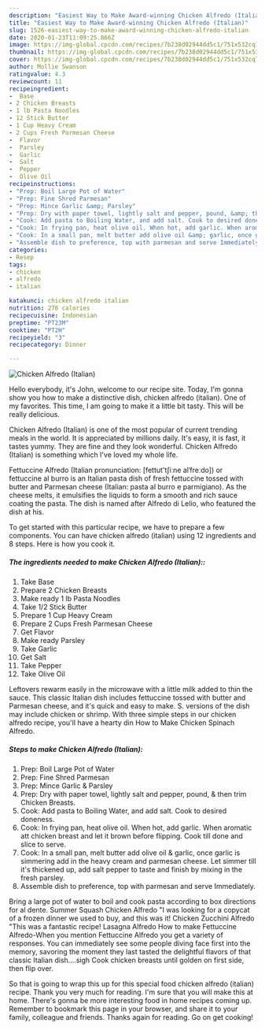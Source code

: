 ```yaml
---
description: "Easiest Way to Make Award-winning Chicken Alfredo (Italian)"
title: "Easiest Way to Make Award-winning Chicken Alfredo (Italian)"
slug: 1526-easiest-way-to-make-award-winning-chicken-alfredo-italian
date: 2020-01-23T11:09:25.866Z
image: https://img-global.cpcdn.com/recipes/7b238d02944dd5c1/751x532cq70/chicken-alfredo-italian-recipe-main-photo.jpg
thumbnail: https://img-global.cpcdn.com/recipes/7b238d02944dd5c1/751x532cq70/chicken-alfredo-italian-recipe-main-photo.jpg
cover: https://img-global.cpcdn.com/recipes/7b238d02944dd5c1/751x532cq70/chicken-alfredo-italian-recipe-main-photo.jpg
author: Mollie Swanson
ratingvalue: 4.3
reviewcount: 11
recipeingredient:
-  Base
- 2 Chicken Breasts
- 1 lb Pasta Noodles
- 12 Stick Butter
- 1 Cup Heavy Cream
- 2 Cups Fresh Parmesan Cheese
-  Flavor
-  Parsley
-  Garlic
-  Salt
-  Pepper
-  Olive Oil
recipeinstructions:
- "Prep: Boil Large Pot of Water"
- "Prep: Fine Shred Parmesan"
- "Prep: Mince Garlic &amp; Parsley"
- "Prep: Dry with paper towel, lightly salt and pepper, pound, &amp; then trim Chicken Breasts."
- "Cook: Add pasta to Boiling Water, and add salt. Cook to desired doneness."
- "Cook: In frying pan, heat olive oil. When hot, add garlic. When aromatic att chicken breast and let it brown before flipping. Cook till done and slice to serve."
- "Cook: In a small pan, melt butter add olive oil &amp; garlic, once garlic is simmering add in the heavy cream and parmesan cheese. Let simmer till it&#39;s thickened up, add salt pepper to taste and finish by mixing in the fresh parsley."
- "Assemble dish to preference, top with parmesan and serve Immediately."
categories:
- Resep
tags:
- chicken
- alfredo
- italian

katakunci: chicken alfredo italian
nutrition: 278 calories
recipecuisine: Indonesian
preptime: "PT23M"
cooktime: "PT2H"
recipeyield: "3"
recipecategory: Dinner

---
```



![Chicken Alfredo (Italian)](https://img-global.cpcdn.com/recipes/7b238d02944dd5c1/751x532cq70/chicken-alfredo-italian-recipe-main-photo.jpg)

Hello everybody, it's John, welcome to our recipe site. Today, I'm gonna show you how to make a distinctive dish, chicken alfredo (italian). One of my favorites. This time, I am going to make it a little bit tasty. This will be really delicious.

Chicken Alfredo (Italian) is one of the most popular of current trending meals in the world. It is appreciated by millions daily. It's easy, it is fast, it tastes yummy. They are fine and they look wonderful. Chicken Alfredo (Italian) is something which I've loved my whole life.

Fettuccine Alfredo (Italian pronunciation: [fettut&#39;tʃiːne alˈfreːdo]) or fettuccine al burro is an Italian pasta dish of fresh fettuccine tossed with butter and Parmesan cheese (Italian: pasta al burro e parmigiano). As the cheese melts, it emulsifies the liquids to form a smooth and rich sauce coating the pasta. The dish is named after Alfredo di Lelio, who featured the dish at his.


To get started with this particular recipe, we have to prepare a few components. You can have chicken alfredo (italian) using 12 ingredients and 8 steps. Here is how you cook it.

##### The ingredients needed to make Chicken Alfredo (Italian)::

1. Take  Base
1. Prepare 2 Chicken Breasts
1. Make ready 1 lb Pasta Noodles
1. Take 1/2 Stick Butter
1. Prepare 1 Cup Heavy Cream
1. Prepare 2 Cups Fresh Parmesan Cheese
1. Get  Flavor
1. Make ready  Parsley
1. Take  Garlic
1. Get  Salt
1. Take  Pepper
1. Take  Olive Oil


Leftovers rewarm easily in the microwave with a little milk added to thin the sauce. This classic Italian dish includes fettuccine tossed with butter and Parmesan cheese, and it&#39;s quick and easy to make. S. versions of the dish may include chicken or shrimp. With three simple steps in our chicken alfredo recipe, you&#39;ll have a hearty din How to Make Chicken Spinach Alfredo. 

##### Steps to make Chicken Alfredo (Italian):

1. Prep: Boil Large Pot of Water
1. Prep: Fine Shred Parmesan
1. Prep: Mince Garlic &amp; Parsley
1. Prep: Dry with paper towel, lightly salt and pepper, pound, &amp; then trim Chicken Breasts.
1. Cook: Add pasta to Boiling Water, and add salt. Cook to desired doneness.
1. Cook: In frying pan, heat olive oil. When hot, add garlic. When aromatic att chicken breast and let it brown before flipping. Cook till done and slice to serve.
1. Cook: In a small pan, melt butter add olive oil &amp; garlic, once garlic is simmering add in the heavy cream and parmesan cheese. Let simmer till it&#39;s thickened up, add salt pepper to taste and finish by mixing in the fresh parsley.
1. Assemble dish to preference, top with parmesan and serve Immediately.


Bring a large pot of water to boil and cook pasta according to box directions for al dente. Summer Squash Chicken Alfredo &#34;I was looking for a copycat of a frozen dinner we used to buy, and this was it! Chicken Zucchini Alfredo &#34;This was a fantastic recipe! Lasagna Alfredo How to make Fettuccine Alfredo-When you mention Fettuccine Alfredo you get a variety of responses. You can immediately see some people diving face first into the memory, savoring the moment they last tasted the delightful flavors of that classic Italian dish….sigh Cook chicken breasts until golden on first side, then flip over. 

So that is going to wrap this up for this special food chicken alfredo (italian) recipe. Thank you very much for reading. I'm sure that you will make this at home. There's gonna be more interesting food in home recipes coming up. Remember to bookmark this page in your browser, and share it to your family, colleague and friends. Thanks again for reading. Go on get cooking!
